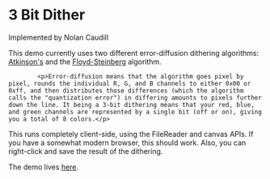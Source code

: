 
3 Bit Dither
==============
Implemented by Nolan Caudill

<p>This demo currently uses two different error-diffusion dithering algorithms: <a href="http://verlagmartinkoch.at/software/dither/index.html">Atkinson's</a> and the <a href="http://en.wikipedia.org/wiki/Floyd%E2%80%93Steinberg_dithering">Floyd-Steinberg</a> algorithm.

            <p>Error-diffusion means that the algorithm goes pixel by pixel, rounds the individual R, G, and B channels to either 0x00 or 0xff, and then distributes those differences (which the algorithm calls the "quantization error") in differing amounts to pixels further down the line. It being a 3-bit dithering means that your red, blue, and green channels are represented by a single bit (off or on), giving you a total of 8 colors.</p>

<p>This runs completely client-side, using the FileReader and canvas APIs. If you have a somewhat modern browser, this should work. Also, you can right-click and save the result of the dithering.</p>

The demo lives <a href="http://mncaudill.github.com/3bitdither/">here</a>.
